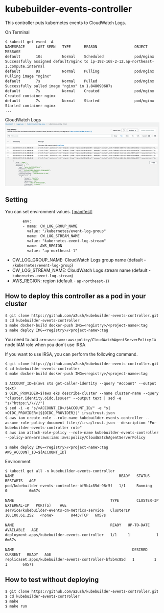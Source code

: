 # kubebuilder-events-controller

This controller puts kubernetes events to CloudWatch Logs.

On Terminal
```
$ kubectl get event -A
NAMESPACE     LAST SEEN   TYPE      REASON                 OBJECT                                     MESSAGE
default       10s         Normal    Scheduled              pod/nginx                                  Successfully assigned default/nginx to ip-192-168-2-12.ap-northeast-1.compute.internal
default       9s          Normal    Pulling                pod/nginx                                  Pulling image "nginx"
default       7s          Normal    Pulled                 pod/nginx                                  Successfully pulled image "nginx" in 1.848090687s
default       7s          Normal    Created                pod/nginx                                  Created container nginx
default       7s          Normal    Started                pod/nginx                                  Started container nginx
...
```

CloudWatch Logs
![image](images/console.png)

## Setting

You can set environment values. [[manifest]](config/manager/manager.yaml)
```
        env:
        - name: CW_LOG_GROUP_NAME
          value: "/kubernetes/event-log-group"
          name: CW_LOG_STREAM_NAME
          value: "kubernetes-event-log-stream"          
          name: AWS_REGION
          value: "ap-northeast-1"      
```

* CW_LOG_GROUP_NAME: CloudWatch Logs group name (default - `/kubernetes/event-log-group`)
* CW_LOG_STREAM_NAME: CloudWatch Logs stream name (default - `kubernetes-event-log-stream`)
* AWS_REGION: region (default - `ap-northeast-1`)

## How to deploy this controller as a pod in your cluster
```
$ git clone https://github.com/a2ush/kubebuilder-events-controller.git
$ cd kubebuilder-events-controller
$ make docker-build docker-push IMG=<registry>/<project-name>:tag
$ make deploy IMG=<registry>/<project-name>:tag
```
You need to add `arn:aws:iam::aws:policy/CloudWatchAgentServerPolicy` to node IAM role when you don't use IRSA.

If you want to use IRSA, you can perform the following command.
```
$ git clone https://github.com/a2ush/kubebuilder-events-controller.git
$ cd kubebuilder-events-controller
$ make docker-build docker-push IMG=<registry>/<project-name>:tag

$ ACCOUNT_ID=$(aws sts get-caller-identity --query "Account" --output text)
$ OIDC_PROVIDER=$(aws eks describe-cluster --name cluster-name --query "cluster.identity.oidc.issuer" --output text | sed -e "s/^https:\/\///")
$ sed -i -e "s/<ACCOUNT_ID>/$ACCOUNT_ID/" -e "s|<OIDC_PROVIDER>|${OIDC_PROVIDER}|" irsa/trust.json 
$ aws iam create-role --role-name kubebuilder-events-controller --assume-role-policy-document file://irsa/trust.json --description "For kubebuilder-events-controller role"
$ aws iam attach-role-policy --role-name kubebuilder-events-controller --policy-arn=arn:aws:iam::aws:policy/CloudWatchAgentServerPolicy

$ make deploy IMG=<registry>/<project-name>:tag AWS_ACCOUNT_ID=${ACCOUNT_ID}
```

Environment
```
$ kubectl get all -n kubebuilder-events-controller
NAME                                                READY   STATUS    RESTARTS   AGE
pod/kubebuilder-events-controller-bf5b4c85d-98r5f   1/1     Running   0          6m57s

NAME                                            TYPE        CLUSTER-IP      EXTERNAL-IP   PORT(S)    AGE
service/kubebuilder-events-cm-metrics-service   ClusterIP   10.100.61.252   <none>        8443/TCP   6m57s

NAME                                            READY   UP-TO-DATE   AVAILABLE   AGE
deployment.apps/kubebuilder-events-controller   1/1     1            1           6m57s

NAME                                                      DESIRED   CURRENT   READY   AGE
replicaset.apps/kubebuilder-events-controller-bf5b4c85d   1         1         1       6m57s
```

## How to test without deploying
```
$ git clone https://github.com/a2ush/kubebuilder-events-controller.git
$ cd kubebuilder-events-controller
$ make
$ make run
```

